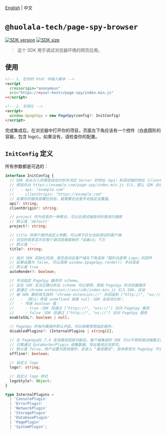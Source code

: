 [npm-image]: https://img.shields.io/npm/v/@huolala-tech/page-spy-browser?logo=npm&label=version
[npm-url]: https://www.npmjs.com/package/@huolala-tech/page-spy-browser
[minified-image]: https://img.shields.io/bundlephobia/min/@huolala-tech/page-spy-browser
[minified-url]: https://unpkg.com/browse/@huolala-tech/page-spy-browser/dist/iife/index.min.js

[English](./README.md) | 中文

# `@huolala-tech/page-spy-browser`

[![SDK version][npm-image]][npm-url]
[![SDK size][minified-image]][minified-url]

> 这个 SDK 用于调试浏览器环境的网页应用。

## 使用

```html
<!-- 1. 在你的 html 中插入脚本 -->
<script
  crossorigin="anonymous"
  src="https://<your-host>/page-spy/index.min.js"
></script>

<!-- 2. 实例化 -->
<script>
  window.$pageSpy = new PageSpy(config?: InitConfig)
</script>
```

完成集成后，在浏览器中打开你的项目，页面左下角应该有一个控件（白底圆形的容器，包含 logo）。如果没有，请检查你的配置。

## `InitConfig` 定义

所有参数都是可选的：

```ts
interface InitConfig {
  // SDK 会从引入的路径自动分析并决定 Server 的地址（api）和调试端的地址（clientOrigin）
  // 假设你从 https://example.com/page-spy/index.min.js 引入，那么 SDK 会在内部设置：
  //   - api: "example.com"
  //   - clientOrigin: "https://example.com"
  // 如果你的服务部署在别处，就需要在这里手动指定去覆盖。
  api?: string;
  clientOrigin?: string;

  // project 作为信息的一种聚合，可以在调试端房间列表进行搜索
  // 默认值 'default'
  project?: string;

  // title 供用户提供自定义参数，可以用于区分当前调试的客户端
  // 对应的信息显示在每个调试连接面板的「设备id」下方
  // 默认值 '--'
  title?: string;

  // 指示 SDK 初始化完成，是否自动在客户端左下角渲染「圆形白底带 Logo」的控件
  // 如果设置为 false, 可以调用 window.$pageSpy.render() 手动渲染
  // 默认值 true
  autoRender?: boolean;

  // 手动指定 PageSpy 服务的 scheme。
  // 这在 SDK 无法正确分析出 scheme 可以使用，例如 PageSpy 的浏览器插件
  // 是通过 chrome-extension://xxx/sdk/index.min.js 引入 SDK，这会
  // 被 SDK 解析成无效的 "chrome-extension://" 并回退到 ["http://", "ws://"]。
  //   - （默认）传值 undefined 或者 null：SDK 会自动分析；
  //   - 传递 boolean 值：
  //     - true：SDK 将通过 ["https://", "wss://"] 访问 PageSpy 服务
  //     - false：SDK 将通过 ["http://", "ws://"] 访问 PageSpy 服务
  enableSSL?: boolean | null;

  // PageSpy 所有内置插件默认开启，可以按需禁用指定插件。
  disabledPlugins?: (InternalPlugins | string)[];

  // 在 PageSpy@1.7.4 支持离线回放功能后，客户端集成的 SDK 可以不用和调试端建立连接，
  // 只需通过 DataHarborPlugin 收集数据、导出离线日志即可。
  // 默认值 false。用户设置为其他值时，会进入 "离线模式"，具体表现为 PageSpy 不会创建房间、建立 WebSocket 连接。
  offline?: boolean;

  // 自定义 logo
  logo?: string;

  // 自定义 logo 样式
  logoStyle?: Object;
}

type InternalPlugins =
  | 'ConsolePlugin'
  | 'ErrorPlugin'
  | 'NetworkPlugin'
  | 'StoragePlugin'
  | 'DatabasePlugin'
  | 'PagePlugin'
  | 'SystemPlugin';
```
